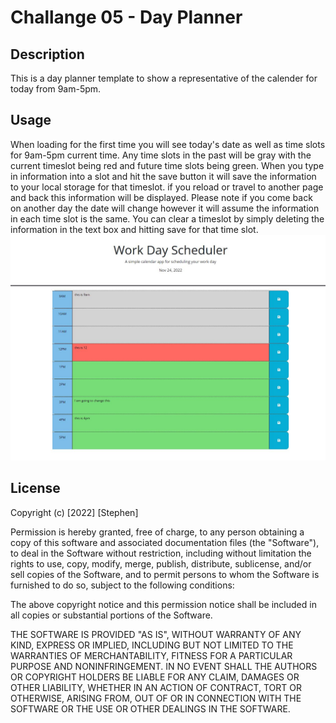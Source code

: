 # Challange 05 - Day Planner
## Description

This is a day planner template to show a representative of the calender for today from 9am-5pm. 


## Usage
When loading for the first time you will see today's date as well as time slots for 9am-5pm current time. Any time slots in the past will be gray with the current timeslot being red and future time slots being green. When you type in  information into a slot and hit the save button it will save the information to your local storage for that timeslot. if you reload or travel to another page and back this information will be displayed. Please note if you come back on another day the date will change however it will assume the information in each time slot is the same. You can clear a timeslot by simply deleting the information in the text box and hitting save for that time slot. 
![screenshot](screenshot.JPG)
## License



Copyright (c) [2022] [Stephen]

Permission is hereby granted, free of charge, to any person obtaining a copy
of this software and associated documentation files (the "Software"), to deal
in the Software without restriction, including without limitation the rights
to use, copy, modify, merge, publish, distribute, sublicense, and/or sell
copies of the Software, and to permit persons to whom the Software is
furnished to do so, subject to the following conditions:

The above copyright notice and this permission notice shall be included in all
copies or substantial portions of the Software.

THE SOFTWARE IS PROVIDED "AS IS", WITHOUT WARRANTY OF ANY KIND, EXPRESS OR
IMPLIED, INCLUDING BUT NOT LIMITED TO THE WARRANTIES OF MERCHANTABILITY,
FITNESS FOR A PARTICULAR PURPOSE AND NONINFRINGEMENT. IN NO EVENT SHALL THE
AUTHORS OR COPYRIGHT HOLDERS BE LIABLE FOR ANY CLAIM, DAMAGES OR OTHER
LIABILITY, WHETHER IN AN ACTION OF CONTRACT, TORT OR OTHERWISE, ARISING FROM,
OUT OF OR IN CONNECTION WITH THE SOFTWARE OR THE USE OR OTHER DEALINGS IN THE
SOFTWARE.